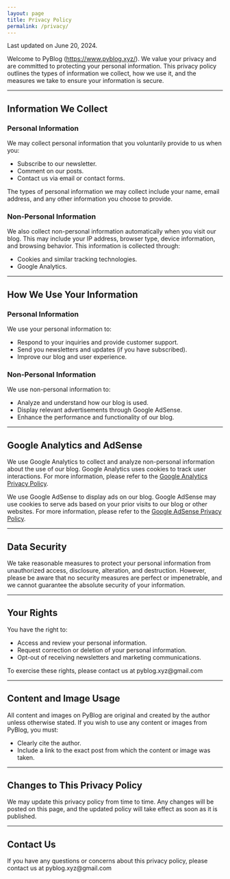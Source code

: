 ```yaml
---
layout: page
title: Privacy Policy
permalink: /privacy/
---
```


<div class="all-posts">

<p>Last updated on June 20, 2024.</p>

<p>Welcome to PyBlog (<a href="/">https://www.pyblog.xyz/</a>). We value your privacy and are committed to protecting your personal information. This privacy policy outlines the types of information we collect, how we use it, and the measures we take to ensure your information is secure.</p>

<hr class="hr">

<h2>Information We Collect</h2>

<h3>Personal Information</h3>
<p>We may collect personal information that you voluntarily provide to us when you:
<ul>
    <li>Subscribe to our newsletter.</li>
    <li>Comment on our posts.</li>
    <li>Contact us via email or contact forms.</li>
</ul>
</p>
<p>The types of personal information we may collect include your name, email address, and any other information you choose to provide.</p>

<h3>Non-Personal Information</h3>
<p>We also collect non-personal information automatically when you visit our blog. This may include your IP address, browser type, device information, and browsing behavior. This information is collected through:
<ul>
    <li>Cookies and similar tracking technologies.</li>
    <li>Google Analytics.</li>
</ul>
</p>

<hr class="hr">

<h2>How We Use Your Information</h2>

<h3>Personal Information</h3>
<p>We use your personal information to:
<ul>
    <li>Respond to your inquiries and provide customer support.</li>
    <li>Send you newsletters and updates (if you have subscribed).</li>
    <li>Improve our blog and user experience.</li>
</ul>
</p>

<h3>Non-Personal Information</h3>
<p>We use non-personal information to:
<ul>
    <li>Analyze and understand how our blog is used.</li>
    <li>Display relevant advertisements through Google AdSense.</li>
    <li>Enhance the performance and functionality of our blog.</li>
</ul>
</p>

<hr class="hr">

<h2>Google Analytics and AdSense</h2>
<p>We use Google Analytics to collect and analyze non-personal information about the use of our blog. Google Analytics uses cookies to track user interactions. For more information, please refer to the <a href="https://policies.google.com/privacy">Google Analytics Privacy Policy</a>.</p>

<p>We use Google AdSense to display ads on our blog. Google AdSense may use cookies to serve ads based on your prior visits to our blog or other websites. For more information, please refer to the <a href="https://policies.google.com/technologies/ads">Google AdSense Privacy Policy</a>.</p>

<hr class="hr">

<h2>Data Security</h2>
<p>We take reasonable measures to protect your personal information from unauthorized access, disclosure, alteration, and destruction. However, please be aware that no security measures are perfect or impenetrable, and we cannot guarantee the absolute security of your information.</p>

<hr class="hr">

<h2>Your Rights</h2>
<p>You have the right to:
<ul>
    <li>Access and review your personal information.</li>
    <li>Request correction or deletion of your personal information.</li>
    <li>Opt-out of receiving newsletters and marketing communications.</li>
</ul>
</p>
<p>To exercise these rights, please contact us at pyblog.xyz@gmail.com</p>

<hr class="hr">

<h2>Content and Image Usage</h2>
<p>All content and images on PyBlog are original and created by the author unless otherwise stated. If you wish to use any content or images from PyBlog, you must:
<ul>
    <li>Clearly cite the author.</li>
    <li>Include a link to the exact post from which the content or image was taken.</li>
</ul>
</p>

<hr class="hr">

<h2>Changes to This Privacy Policy</h2>
<p>We may update this privacy policy from time to time. Any changes will be posted on this page, and the updated policy will take effect as soon as it is published.</p>

<hr class="hr">

<h2>Contact Us</h2>
<p>If you have any questions or concerns about this privacy policy, please contact us at pyblog.xyz@gmail.com</p>

</div>